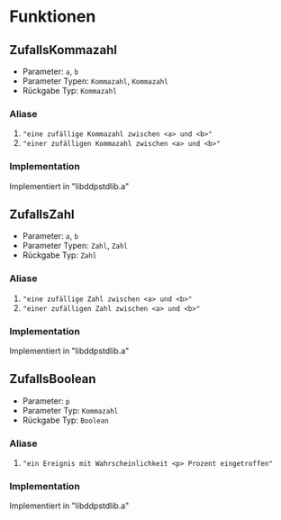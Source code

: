 # Funktionen
## ZufallsKommazahl
* Parameter: `a`, `b`
* Parameter Typen: `Kommazahl`, `Kommazahl`
* Rückgabe Typ: `Kommazahl`

### Aliase
1. `"eine zufällige Kommazahl zwischen <a> und <b>"`
2. `"einer zufälligen Kommazahl zwischen <a> und <b>"`

### Implementation
Implementiert in "libddpstdlib.a"
## ZufallsZahl
* Parameter: `a`, `b`
* Parameter Typen: `Zahl`, `Zahl`
* Rückgabe Typ: `Zahl`

### Aliase
1. `"eine zufällige Zahl zwischen <a> und <b>"`
2. `"einer zufälligen Zahl zwischen <a> und <b>"`

### Implementation
Implementiert in "libddpstdlib.a"
## ZufallsBoolean
* Parameter: `p`
* Parameter Typ: `Kommazahl`
* Rückgabe Typ: `Boolean`

### Aliase
1. `"ein Ereignis mit Wahrscheinlichkeit <p> Prozent eingetroffen"`

### Implementation
Implementiert in "libddpstdlib.a"

